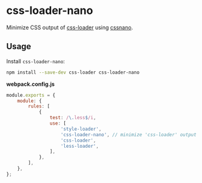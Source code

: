 # css-loader-nano
Minimize CSS output of [css-loader](https://github.com/webpack-contrib/css-loader) using [cssnano](https://github.com/cssnano/cssnano).

## Usage
Install `css-loader-nano`:

```sh
npm install --save-dev css-loader css-loader-nano
```

**webpack.config.js**

```js
module.exports = {
    module: {
        rules: [
            {
                test: /\.less$/i,
                use: [
                    'style-loader',
                    'css-loader-nano', // minimize 'css-loader' output
                    'css-loader',
                    'less-loader',
                ],
            },
        ],
    },
};
```
